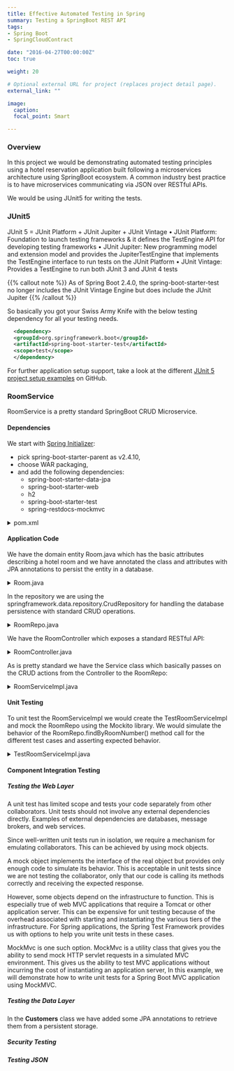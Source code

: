 ```yaml
---
title: Effective Automated Testing in Spring
summary: Testing a SpringBoot REST API
tags:
- Spring Boot
- SpringCloudContract

date: "2016-04-27T00:00:00Z"
toc: true

weight: 20

# Optional external URL for project (replaces project detail page).
external_link: ""

image:
  caption:
  focal_point: Smart

---
```


### Overview

In this project we would be demonstrating automated testing principles using a hotel reservation application built following a microservices architecture using SpringBoot ecosystem. A common industry best practice is to have microservices communicating via JSON over RESTful APIs.

We would be using JUnit5 for writing the tests.

### JUnit5

JUnit 5 = JUnit Platform + JUnit Jupiter + JUnit Vintage
• JUnit Platform: Foundation to launch testing frameworks & it defines the TestEngine API for developing testing frameworks
• JUnit Jupiter: New programming model and extension model and provides the JupiterTestEngine that implements the TestEngine interface to
run tests on the JUnit Platform
• JUnit Vintage: Provides a TestEngine to run both JUnit 3 and JUnit 4 tests

{{% callout note %}}
As of Spring Boot 2.4.0, the spring-boot-starter-test no longer includes the JUnit Vintage Engine but does include the JUnit Jupiter
{{% /callout %}}

So basically you got your Swiss Army Knife with the below testing dependency for all your testing needs.

```xml
  <dependency>
  <groupId>org.springframework.boot</groupId>
  <artifactId>spring-boot-starter-test</artifactId>
  <scope>test</scope>
  </dependency>
```
For further application setup support, take a look at the different [JUnit 5 project setup examples](https://github.com/junit-team/junit5-samples) on GitHub.

### RoomService

RoomService is a pretty standard SpringBoot CRUD Microservice.

#### Dependencies

We start with [Spring Initializer](https://start.spring.io/):
- pick spring-boot-starter-parent as v2.4.10,
- choose WAR packaging,
- and add the following dependencies:
  - spring-boot-starter-data-jpa
  - spring-boot-starter-web
  - h2
  - spring-boot-starter-test
  - spring-restdocs-mockmvc

<details>
  <summary>pom.xml</summary>

  ```xml
  <?xml version="1.0" encoding="UTF-8"?>
  <project xmlns="http://maven.apache.org/POM/4.0.0"
  	xmlns:xsi="http://www.w3.org/2001/XMLSchema-instance"
  	xsi:schemaLocation="http://maven.apache.org/POM/4.0.0 https://maven.apache.org/xsd/maven-4.0.0.xsd">
  	<modelVersion>4.0.0</modelVersion>
  	<parent>
  		<groupId>org.springframework.boot</groupId>
  		<artifactId>spring-boot-starter-parent</artifactId>
  		<version>2.4.10</version>
  		<relativePath /> <!-- lookup parent from repository -->
  	</parent>
  	<groupId>host.honeycomb.room</groupId>
  	<artifactId>room-service</artifactId>
  	<version>0.0.1-SNAPSHOT</version>
  	<packaging>war</packaging>
  	<name>room-service</name>
  	<description>Demo project for Spring Boot</description>
  	<properties>
  		<java.version>1.8</java.version>
  	</properties>

  	<distributionManagement>
  		<repository>
  			<id>release</id>
  			<name>releases</name>
  			<url>http://192.168.56.30:8082/artifactory/springboot-junit-libs-release-local</url>
  		</repository>
  		<snapshotRepository>
  			<id>snapshot</id>
  			<name>snapshots</name>
  			<url>http://192.168.56.30:8082/artifactory/springboot-junit-libs-snapshot-local</url>
  		</snapshotRepository>
  	</distributionManagement>

  	<scm>
  		<connection>scm:git@github.com:avijitliberty/springboot-junit.git</connection>
  		<developerConnection>scm:git@github.com:avijitliberty/springboot-junit.git</developerConnection>
  		<url>git@github.com:avijitliberty/springboot-junit.git</url>
  		<tag>HEAD</tag>
  	</scm>

  	<dependencies>
  		<dependency>
  			<groupId>org.springframework.boot</groupId>
  			<artifactId>spring-boot-starter-data-jpa</artifactId>
  		</dependency>
  		<dependency>
  			<groupId>org.springframework.boot</groupId>
  			<artifactId>spring-boot-starter-web</artifactId>
  		</dependency>

  		<dependency>
  			<groupId>com.h2database</groupId>
  			<artifactId>h2</artifactId>
  <!-- 			<scope>runtime</scope> -->
  		</dependency>
  		<dependency>
  			<groupId>org.springframework.boot</groupId>
  			<artifactId>spring-boot-starter-tomcat</artifactId>
  			<scope>provided</scope>
  		</dependency>
  		<dependency>
  			<groupId>org.springframework.boot</groupId>
  			<artifactId>spring-boot-starter-test</artifactId>
  			<scope>test</scope>
  		</dependency>
  		<dependency>
  			<groupId>org.junit.jupiter</groupId>
  			<artifactId>junit-jupiter</artifactId>
  			<scope>test</scope>
  		</dependency>
  		<dependency>
  			<groupId>org.springframework.restdocs</groupId>
  			<artifactId>spring-restdocs-mockmvc</artifactId>
  			<scope>test</scope>
  		</dependency>
  	</dependencies>

  	<build>
  		<plugins>
  			<plugin>
  				<groupId>org.asciidoctor</groupId>
  				<artifactId>asciidoctor-maven-plugin</artifactId>
  				<version>1.5.8</version>
  				<executions>
  					<execution>
  						<id>generate-docs</id>
  						<phase>prepare-package</phase>
  						<goals>
  							<goal>process-asciidoc</goal>
  						</goals>
  						<configuration>
  							<sourceDocumentName>index.adoc</sourceDocumentName>
  							<backend>html</backend>
  							<attributes>
  								<snippets>${project.build.directory}/snippets</snippets>
  							</attributes>
  						</configuration>
  					</execution>
  				</executions>
  				<dependencies>
  					<dependency>
  						<groupId>org.springframework.restdocs</groupId>
  						<artifactId>spring-restdocs-asciidoctor</artifactId>
  						<version>${spring-restdocs.version}</version>
  					</dependency>
  				</dependencies>
  			</plugin>
  			<plugin>
  				<groupId>org.springframework.boot</groupId>
  				<artifactId>spring-boot-maven-plugin</artifactId>
  			</plugin>
  			<plugin>
  				<groupId>org.apache.maven.plugins</groupId>
  				<artifactId>maven-release-plugin</artifactId>
  				<version>2.5.1</version>
  				<configuration>
  					<tagNameFormat>v@{project.version}</tagNameFormat>
  					<autoVersionSubmodules>true</autoVersionSubmodules>
  				</configuration>
  			</plugin>
  		</plugins>
  	</build>

  </project>
  ```

</details>

#### Application Code

We have the domain entity Room.java which has the basic attributes describing a hotel room and we have annotated the class and attributes with JPA annotations to persist the entity in a database.

<details>
  <summary>Room.java</summary>

```java

@Entity
@Table(name="rooms")
public class Room {
	@Id
	@GeneratedValue
	private long id;
	@Column(name="room_number")
	private String roomNumber;
	@Column(name="weekday_price")
	private double weekdayPrice;
	@Column(name="weekend_price")
	private double weekendPrice;
	@Column(name="room_type")
	private String roomType;
	@Column(name="floor")
	private String floor;

	// Getters and Setters
}

```
</details>

In the repository we are using the springframework.data.repository.CrudRepository for handling the database persistence with standard CRUD operations.

<details>
  <summary>RoomRepo.java</summary>

```java
public interface RoomRepo extends CrudRepository<Room, Long> {
	Room findByRoomNumber(String anyString);
}
```
</details>

We have the RoomController which exposes a standard RESTful API:

<details>
  <summary>RoomController.java</summary>

```java
@RestController
@RequestMapping("/rooms")
public class RoomController {

	private RoomService service;

	public RoomController(RoomService service) {
		this.service = service;
	}

	@GetMapping
	public ResponseEntity<Iterable<Room>> getAllRooms(){
		return ResponseEntity.ok(service.getAllRooms());
	}

	@GetMapping("/{id}")
	public ResponseEntity<Optional<Room>> findRoomById(long id){
		return ResponseEntity.ok(service.findRoom(id));
	}

	@PostMapping
	public ResponseEntity<?> addRoom(Room room){
		return ResponseEntity.ok().build();
	}

	@PutMapping("/{id}")
	public ResponseEntity<?> updateRoom(Room room){
		return ResponseEntity.ok().build();
	}

	@DeleteMapping("/{id}")
	public ResponseEntity<?> deleteRoom(long id){
		return ResponseEntity.ok().build();
	}
}

```
</details>

As is pretty standard we have the Service class which basically passes on the CRUD actions from the Controller to the RoomRepo:

<details>
  <summary>RoomServiceImpl.java</summary>

```java
@Service
public class RoomServiceImpl implements RoomService {
	private RoomRepo repo;


	public RoomServiceImpl(RoomRepo repo) {
		this.repo = repo;
	}

	@Override
	public Iterable<Room> getAllRooms() {
		return repo.findAll();
	}

	@Override
	public Optional<Room> findRoom(long roomId) {
		return repo.findById(roomId);
	}

	@Override
	public void updateRoom(Room room) {
		repo.save(room);
	}

	@Override
	public void addRoom(Room room) {
		repo.save(room);
	}

	@Override
	public Room findByRoomNumber(String roomNumber) {
		if (!StringUtils.isNullOrEmpty(roomNumber) && StringUtils.isNumber(roomNumber)){
			Room room = repo.findByRoomNumber(roomNumber);
			if (room == null) {
				throw new RoomServiceClientException("Room number: " + roomNumber + ", does not exist.");
			}
			return room;
		}
		else {
			throw new RoomServiceClientException("Room number: " + roomNumber + ", is an invalid room number format.");
		}
	}
}
```
</details>

#### Unit Testing

To unit test the RoomServiceImpl we would create the TestRoomServiceImpl and mock the RoomRepo using the Mockito library. We would simulate the behavior of the RoomRepo.findByRoomNumber() method call for the different test cases and asserting expected behavior.

<details>
  <summary>TestRoomServiceImpl.java</summary>

```java
public class TestRoomServiceImpl {

	/*
	 * Test the Happy Path i.e RoomServiceImpl.findByRoomNumber() works as
	 * expected. We mock the RoomRepo.findByRoomNumber() method to return an empty
	 * room given any string as input and assert that the room is NotNull.
	 */

	@Test
	public void lookupExistingRoom() {
		RoomRepo mockRepo = mock(RoomRepo.class);
		when(mockRepo.findByRoomNumber(anyString())).thenReturn(new Room());
		RoomService service = new RoomServiceImpl(mockRepo);

		Room room = service.findByRoomNumber("100");

		assertNotNull(room);
	}

	/*
	 * Here we test exception is thrown if there was no room found for a given
	 * roomNumber. We mock the RoomRepo.findByRoomNumber() method to return null
	 * given any string as input and assert the expected Exception is thrown.
	 */
	@Test
	public void throwExceptionForNonExistingRoom() {
		RoomRepo mockRepo = mock(RoomRepo.class);
		when(mockRepo.findByRoomNumber(anyString())).thenReturn(null);
		RoomService service = new RoomServiceImpl(mockRepo);
		try {
			service.findByRoomNumber("100");
			fail("Exception should had been thrown");
		} catch (Exception e) {
			assertEquals("Room number: 100, does not exist.", e.getMessage());
		}
	}

	/*
	 * Here we test exception is thrown given a malformed roomNumber. Given any
	 * malformed string as input we assert that the expected Exception is thrown.
	 */
	@Test
	public void throwExceptionInvalidRoomNumberFormat() {
		RoomRepo mockRepo = mock(RoomRepo.class);
		RoomService service = new RoomServiceImpl(mockRepo);
		try {
			service.findByRoomNumber("BAD ROOM NUMBER!");
			fail("Exception should had been thrown");
		} catch (Exception e) {
			assertEquals("Room number: BAD ROOM NUMBER!, is an invalid room number format.", e.getMessage());
		}
	}

	/*
	 * Here we test exception is thrown given a null roomNumber. Given null input we
	 * assert that the expected Exception is thrown.
	 */
	@Test
	public void throwExceptionInvalidRoomNumberNull() {
		RoomRepo mockRepo = mock(RoomRepo.class);
		RoomService service = new RoomServiceImpl(mockRepo);
		try {
			service.findByRoomNumber(null);
			fail("Exception should had been thrown");
		} catch (Exception e) {
			assertEquals("Room number: null, is an invalid room number format.", e.getMessage());
		}
	}

	/*
	 * Here we test exception is thrown given a null roomNumber. Given -ve number input we
	 * assert that the expected Exception is thrown.
	 */
	@Test
	public void throwExceptionInvalidRoomNumberNegative() {
		RoomRepo mockRepo = mock(RoomRepo.class);
		RoomService service = new RoomServiceImpl(mockRepo);
		try {
			service.findByRoomNumber("-100");
			fail("Exception should had been thrown");
		} catch (Exception e) {
			assertEquals("Room number: -100, is an invalid room number format.", e.getMessage());
		}
	}

}
```
</details>

#### Component Integration Testing

##### Testing the Web Layer

A unit test has limited scope and tests your code separately from other collaborators. Unit tests should not involve any external dependencies directly. Examples of external dependencies are databases, message brokers, and web services.

Since well-written unit tests run in isolation, we require a mechanism for emulating collaborators. This can be achieved by using mock objects.

A mock object implements the interface of the real object but provides only enough code to simulate its behavior. This is acceptable in unit tests since we are not testing the collaborator, only that our code is calling its methods correctly and receiving the expected response.

However, some objects depend on the infrastructure to function. This is especially true of web MVC applications that require a Tomcat or other application server. This can be expensive for unit testing because of the overhead associated with starting and instantiating the various tiers of the infrastructure. For Spring applications, the Spring Test Framework provides us with options to help you write unit tests in these cases.

MockMvc is one such option. MockMvc is a utility class that gives you the ability to send mock HTTP servlet requests in a simulated MVC environment. This gives us the ability to test MVC applications without incurring the cost of instantiating an application server, In this example, we will demonstrate how to write unit tests for a Spring Boot MVC application using MockMVC.

##### Testing the Data Layer

In the **Customers** class we have added some JPA annotations to retrieve them from a persistent storage.

##### Security Testing

##### Testing JSON
